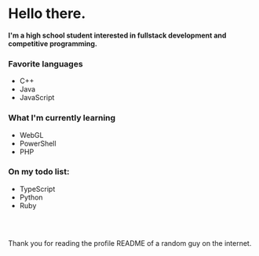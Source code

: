 # Hello there.
**I'm a high school student interested in fullstack development and competitive programming.**

### Favorite languages
- C++
- Java
- JavaScript



### What I'm currently learning
- WebGL
- PowerShell
- PHP


### On my todo list:
- TypeScript
- Python
- Ruby

<br />

##
Thank you for reading the profile README of a random guy on the internet.
